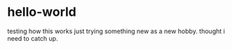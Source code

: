 # hello-world
testing how this works
just trying something new as a new hobby. thought i need to catch up.
